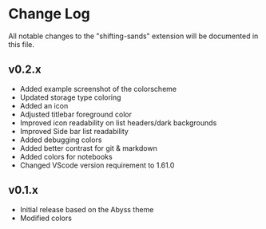# Change Log

All notable changes to the "shifting-sands" extension will be documented in this file.

## v0.2.x
- Added example screenshot of the colorscheme
- Updated storage type coloring
- Added an icon
- Adjusted titlebar foreground color
- Improved icon readability on list headers/dark backgrounds
- Improved Side bar list readability
- Added debugging colors
- Added better contrast for git & markdown
- Added colors for notebooks
- Changed VScode version requirement to 1.61.0

## v0.1.x
- Initial release based on the Abyss theme
- Modified colors